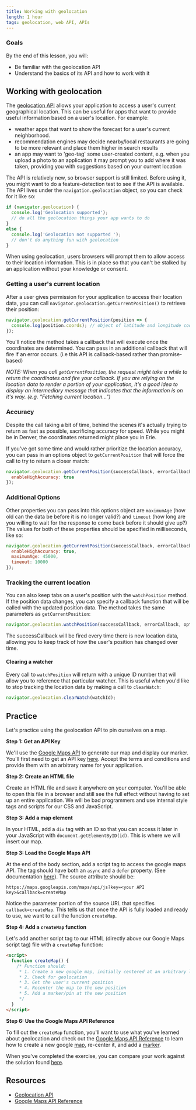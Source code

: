 ```yaml
---
title: Working with geolocation
length: 1 hour
tags: geolocation, web API, APIs
---
```


### Goals

By the end of this lesson, you will:

* Be familiar with the geolocation API
* Understand the basics of its API and how to work with it

## Working with geolocation

The [geolocation API](https://developer.mozilla.org/en-US/docs/Web/API/Geolocation/Using_geolocation) allows your application to access a user's current geographical location. This can be useful for apps that want to provide useful information based on a user's location. For example:

* weather apps that want to show the forecast for a user's current neighborhood.
* recommendation engines may decide nearby/local restaurants are going to be more relevant and place them higher in search results
* an app may want to 'geo-tag' some user-created content, e.g. when you upload a photo to an application it may prompt you to add where it was taken, providing you with suggestions based on your current location

The API is relatively new, so browser support is still limited. Before using it, you might want to do a feature-detection test to see if the API is available. The API lives under the `navigation.geolocation` object, so you can check for it like so:

```javascript
if (navigator.geolocation) {
  console.log('Geolocation supported');
  // do all the geolocation things your app wants to do
}
else {
  console.log('Geolocation not supported ');
  // don't do anything fun with geolocation
}
```

When using geolocation, users browsers will prompt them to allow access to their location information. This is in place so that you can't be stalked by an application without your knowledge or consent.

### Getting a user's current location
After a user gives permission for your application to access their location data, you can call `navigator.geolocation.getCurrentPosition()` to retrieve their position:

```javascript
navigator.geolocation.getCurrentPosition(position => {
  console.log(position.coords); // object of latitude and longitude coordinates
});
```

You'll notice the method takes a callback that will execute once the coordinates are determined. You can pass in an additional callback that will fire if an error occurs. (i.e this API is callback-based rather than promise-based)

*NOTE: When you call `getCurrentPosition`, the request might take a while to return the coordinates and fire your callback. If you are relying on the location data to render a portion of your application, it's a good idea to display an intermediary message that indicates that the information is on it's way. (e.g. "Fetching current location...")*

### Accuracy
Despite the call taking a bit of time, behind the scenes it's actually trying to return as fast as possible, sacrificing accuracy for speed. While you might be in Denver, the coordinates returned might place you in Erie.

If you've got some time and would rather prioritize the location accuracy, you can pass in an options object to `getCurrentPosition` that will force the call to try to return a closer match:

```javascript
navigator.geolocation.getCurrentPosition(successCallback, errorCallback, {
  enableHighAccuracy: true
});
```

### Additional Options
Other properties you can pass into this options object are `maximumAge` (how old can the data be before it is no longer valid?) and `timeout` (how long are you willing to wait for the response to come back before it should give up?) The values for both of these properties should be specified in milliseconds, like so:

```javascript
navigator.geolocation.getCurrentPosition(successCallback, errorCallback, {
  enableHighAccuracy: true,
  maximumAge: 45000,
  timeout: 10000
});
```

### Tracking the current location
You can also keep tabs on a user's position with the `watchPosition` method. If the position data changes, you can specify a callback function that will be called with the updated position data. The method takes the same parameters as `getCurrentPosition`:

```javascript
navigator.geolocation.watchPosition(successCallback, errorCallback, options);
```

The successCallback will be fired every time there is new location data, allowing you to keep track of how the user's position has changed over time.

#### Clearing a watcher
Every call to `watchPosition` will return with a unique ID number that will allow you to reference that particular watcher. This is useful when you'd like to stop tracking the location data by making a call to `clearWatch`:

```javascript
navigator.geolocation.clearWatch(watchId);
```

## Practice
Let's practice using the geolocation API to pin ourselves on a map.

**Step 1: Get an API Key**

We'll use the [Google Maps API](https://developers.google.com/maps/) to generate our map and display our marker. You'll first need to get an API key [here](https://developers.google.com/maps/documentation/javascript/get-api-key#key). Accept the terms and conditions and provide them with an arbitrary name for your application.

**Step 2: Create an HTML file**

Create an HTML file and save it anywhere on your computer. You'll be able to open this file in a browser and still see the full effect without having to set up an entire application. We will be bad programmers and use internal style tags and scripts for our CSS and JavaScript.


**Step 3: Add a map element**

In your HTML, add a `div` tag with an ID so that you can access it later in your JavaScript with `document.getElementByID(id)`. This is where we will insert our map.

**Step 3: Load the Google Maps API**

At the end of the body section, add a script tag to access the google maps API. The tag should have both an `async` and a `defer` property. (See documentation [here](https://developer.mozilla.org/en-US/docs/Web/HTML/Element/script)). The source attribute should be:

`https://maps.googleapis.com/maps/api/js?key=<your API key>&callback=createMap`

Notice the parameter portion of the source URL that specifies `callback=createMap`. This tells us that once the API is fully loaded and ready to use, we want to call the function `createMap`. 

**Step 4: Add a `createMap` function**

Let's add another script tag to our HTML (directly above our Google Maps script tag) file with a `createMap` function:

```html
<script>
  function createMap() {
    /* Function should:
     * 1. Create a new google map, initially centered at an arbitrary lat/lng
     * 2. Check for geolocation
     * 3. Get the user's current position
     * 4. Recenter the map to the new position
     * 5. Add a marker/pin at the new position
     */
  }
</script>
```

**Step 6: Use the Google Maps API Reference**

To fill out the `createMap` function, you'll want to use what you've learned about geolocation and check out the [Google Maps API Reference](https://developers.google.com/maps/documentation/javascript/3.exp/reference) to learn how to create a new google [map](https://developers.google.com/maps/documentation/javascript/maptypes), re-center it, and add a [marker](https://developers.google.com/maps/documentation/javascript/markers).

When you've completed the exercise, you can compare your work against the solution found [here](https://gist.github.com/brittanystoroz/46c6741b20678caa0d6c69cdc931893c).

## Resources

* [Geolocation API](https://developer.mozilla.org/en-US/docs/Web/API/Geolocation/Using_geolocation)
* [Google Maps API Reference](https://developers.google.com/maps/documentation/javascript/3.exp/reference)